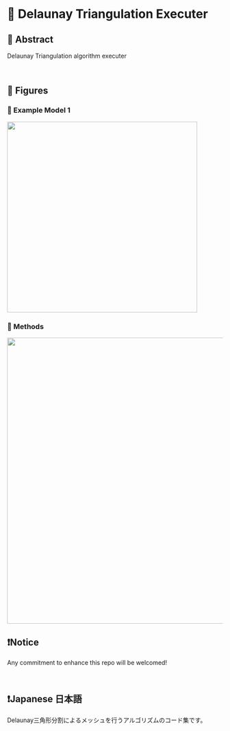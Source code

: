 # 💖 Delaunay Triangulation Executer

## 🌟 Abstract

Delaunay Triangulation algorithm executer







<br>

## 🌟 Figures

### 🎇 Example Model 1

<img name="" src="https://github.com/aki32/aki32-utilities/raw/main/9_Assets/A10_Delaunay_ExampleModel1-1.jpg" width="444">

### 🎇 Methods

<img name="" src="https://github.com/aki32/aki32-utilities/raw/main/9_Assets/A10_Delaunay_Overview.jpg" width="666">






<br>

## ❗Notice

Any commitment to enhance this repo will be welcomed!



<br>

## ❗Japanese 日本語

Delaunay三角形分割によるメッシュを行うアルゴリズムのコード集です。



<br>
